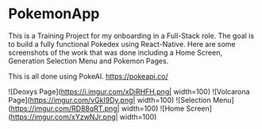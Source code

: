 # PokemonApp

This is a Training Project for my onboarding in a Full-Stack role. The goal is to build a fully functional Pokedex using React-Native. Here are some screenshots of the work that was done including a Home Screen, Generation Selection Menu and Pokemon Pages.

This is all done using PokeAI.
https://pokeapi.co/

![Deoxys Page](https://i.imgur.com/xDiRHFH.png| width=100)
![Volcarona Page](https://imgur.com/vGkI9Dy.png| width=100)
![Selection Menu](https://imgur.com/RD88qRT.png| width=100)
![Home Screen](https://imgur.com/xYzwNJr.png| width=100)
